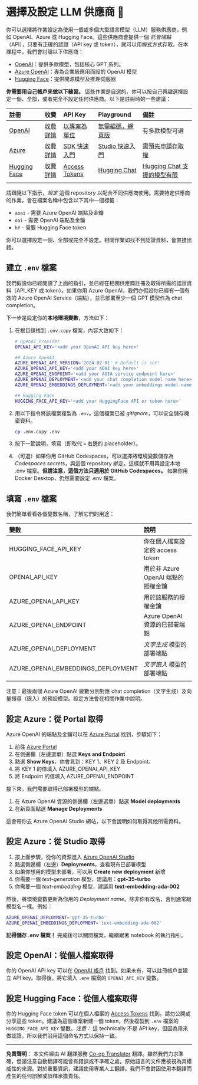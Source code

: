 <!--
CO_OP_TRANSLATOR_METADATA:
{
  "original_hash": "49ededa179004ea998664c780fbeac39",
  "translation_date": "2025-08-26T14:47:42+00:00",
  "source_file": "00-course-setup/03-providers.md",
  "language_code": "hk"
}
-->
# 選擇及設定 LLM 供應商 🔑

你可以選擇將作業設定為使用一個或多個大型語言模型（LLM）服務供應商，例如 OpenAI、Azure 或 Hugging Face。這些供應商會提供一個 _託管端點_（API），只要有正確的認證（API key 或 token），就可以用程式方式存取。在本課程中，我們會討論以下供應商：

 - [OpenAI](https://platform.openai.com/docs/models?WT.mc_id=academic-105485-koreyst)：提供多款模型，包括核心 GPT 系列。
 - [Azure OpenAI](https://learn.microsoft.com/azure/ai-services/openai/?WT.mc_id=academic-105485-koreyst)：專為企業級應用而設的 OpenAI 模型
 - [Hugging Face](https://huggingface.co/docs/hub/index?WT.mc_id=academic-105485-koreyst)：提供開源模型及推理伺服器

**你需要用自己帳戶來做以下練習。** 這些作業是自選的，你可以按自己興趣選擇設定一個、全部，或者完全不設定任何供應商。以下是註冊時的一些建議：

| 註冊 | 收費 | API Key | Playground | 備註 |
|:---|:---|:---|:---|:---|
| [OpenAI](https://platform.openai.com/signup?WT.mc_id=academic-105485-koreyst)| [收費詳情](https://openai.com/pricing#language-models?WT.mc_id=academic-105485-koreyst)| [以專案為單位](https://platform.openai.com/api-keys?WT.mc_id=academic-105485-koreyst) | [無需編碼，網頁版](https://platform.openai.com/playground?WT.mc_id=academic-105485-koreyst) | 有多款模型可選 |
| [Azure](https://aka.ms/azure/free?WT.mc_id=academic-105485-koreyst)| [收費詳情](https://azure.microsoft.com/pricing/details/cognitive-services/openai-service/?WT.mc_id=academic-105485-koreyst)| [SDK 快速入門](https://learn.microsoft.com/azure/ai-services/openai/quickstart?WT.mc_id=academic-105485-koreyst)| [Studio 快速入門](https://learn.microsoft.com/azure/ai-services/openai/quickstart?WT.mc_id=academic-105485-koreyst) |  [需預先申請存取權](https://learn.microsoft.com/azure/ai-services/openai/?WT.mc_id=academic-105485-koreyst)|
| [Hugging Face](https://huggingface.co/join?WT.mc_id=academic-105485-koreyst) | [收費詳情](https://huggingface.co/pricing) | [Access Tokens](https://huggingface.co/docs/hub/security-tokens?WT.mc_id=academic-105485-koreyst) | [Hugging Chat](https://huggingface.co/chat/?WT.mc_id=academic-105485-koreyst)| [Hugging Chat 支援的模型有限](https://huggingface.co/chat/models?WT.mc_id=academic-105485-koreyst) |
| | | | | |

請跟隨以下指示，_設定_ 這個 repository 以配合不同供應商使用。需要特定供應商的作業，會在檔案名稱中包含以下其中一個標籤：

- `aoai` - 需要 Azure OpenAI 端點及金鑰
- `oai` - 需要 OpenAI 端點及金鑰
- `hf` - 需要 Hugging Face token

你可以選擇設定一個、全部或完全不設定。相關作業如找不到認證資料，會直接出錯。

## 建立 `.env` 檔案

我們假設你已經閱讀了上面的指引，並已經在相關供應商註冊及取得所需的認證資料（API_KEY 或 token）。如果你用 Azure OpenAI，我們亦假設你已經有一個有效的 Azure OpenAI Service（端點），並已部署至少一個 GPT 模型作為 chat completion。

下一步是設定你的**本地環境變數**，方法如下：

1. 在根目錄找到 `.env.copy` 檔案，內容大致如下：

   ```bash
   # OpenAI Provider
   OPENAI_API_KEY='<add your OpenAI API key here>'

   ## Azure OpenAI
   AZURE_OPENAI_API_VERSION='2024-02-01' # Default is set!
   AZURE_OPENAI_API_KEY='<add your AOAI key here>'
   AZURE_OPENAI_ENDPOINT='<add your AOIA service endpoint here>'
   AZURE_OPENAI_DEPLOYMENT='<add your chat completion model name here>' 
   AZURE_OPENAI_EMBEDDINGS_DEPLOYMENT='<add your embeddings model name here>'

   ## Hugging Face
   HUGGING_FACE_API_KEY='<add your HuggingFace API or token here>'
   ```

2. 用以下指令將該檔案複製為 `.env`。這個檔案已被 _gitignore_，可以安全儲存機密資料。

   ```bash
   cp .env.copy .env
   ```

3. 按下一節說明，填寫（即取代 `=` 右邊的 placeholder）。

4. （可選）如果你用 GitHub Codespaces，可以選擇將環境變數儲存為 _Codespaces secrets_，與這個 repository 綁定。這樣就不用再設定本地 .env 檔案。**但請注意，這個方法只適用於 GitHub Codespaces。** 如果你用 Docker Desktop，仍然需要設定 .env 檔案。

## 填寫 `.env` 檔案

我們簡單看看各個變數名稱，了解它們的用途：

| 變數  | 說明  |
| :--- | :--- |
| HUGGING_FACE_API_KEY | 你在個人檔案設定的 access token |
| OPENAI_API_KEY | 用於非 Azure OpenAI 端點的授權金鑰 |
| AZURE_OPENAI_API_KEY | 用於該服務的授權金鑰 |
| AZURE_OPENAI_ENDPOINT | Azure OpenAI 資源的已部署端點 |
| AZURE_OPENAI_DEPLOYMENT | _文字生成_ 模型的部署端點 |
| AZURE_OPENAI_EMBEDDINGS_DEPLOYMENT | _文字嵌入_ 模型的部署端點 |
| | |

注意：最後兩個 Azure OpenAI 變數分別對應 chat completion（文字生成）及向量搜尋（嵌入）的預設模型。設定方法會在相關作業中說明。

## 設定 Azure：從 Portal 取得

Azure OpenAI 的端點及金鑰可以在 [Azure Portal](https://portal.azure.com?WT.mc_id=academic-105485-koreyst) 找到，步驟如下：

1. 前往 [Azure Portal](https://portal.azure.com?WT.mc_id=academic-105485-koreyst)
1. 在側邊欄（左邊選單）點選 **Keys and Endpoint**
1. 點選 **Show Keys**，你會見到：KEY 1、KEY 2 及 Endpoint。
1. 將 KEY 1 的值填入 AZURE_OPENAI_API_KEY
1. 將 Endpoint 的值填入 AZURE_OPENAI_ENDPOINT

接下來，我們需要取得已部署模型的端點。

1. 在 Azure OpenAI 資源的側邊欄（左邊選單）點選 **Model deployments**
1. 在新頁面點選 **Manage Deployments**

這會帶你去 Azure OpenAI Studio 網站，以下會說明如何取得其他所需資料。

## 設定 Azure：從 Studio 取得

1. 按上面步驟，從你的資源進入 [Azure OpenAI Studio](https://oai.azure.com?WT.mc_id=academic-105485-koreyst)
1. 點選側邊欄（左邊）**Deployments**，查看現有已部署模型
1. 如果你想用的模型未部署，可以用 **Create new deployment** 新增
1. 你需要一個 _text-generation_ 模型，建議用：**gpt-35-turbo**
1. 你需要一個 _text-embedding_ 模型，建議用 **text-embedding-ada-002**

然後，將環境變數更新為你用的 _Deployment name_。除非你有改名，否則通常跟模型名一樣。例如：

```bash
AZURE_OPENAI_DEPLOYMENT='gpt-35-turbo'
AZURE_OPENAI_EMBEDDINGS_DEPLOYMENT='text-embedding-ada-002'
```

**記得儲存 .env 檔案！** 完成後可以關閉檔案，繼續跟著 notebook 的執行指引。

## 設定 OpenAI：從個人檔案取得

你的 OpenAI API key 可以在 [OpenAI 帳戶](https://platform.openai.com/api-keys?WT.mc_id=academic-105485-koreyst) 找到。如果未有，可以註冊帳戶並建立 API key。取得後，將它填入 `.env` 檔案的 `OPENAI_API_KEY` 變數。

## 設定 Hugging Face：從個人檔案取得

你的 Hugging Face token 可以在個人檔案的 [Access Tokens](https://huggingface.co/settings/tokens?WT.mc_id=academic-105485-koreyst) 找到。請勿公開或分享這些 token。建議為這個專案新建一個 token，然後複製到 `.env` 檔案的 `HUGGING_FACE_API_KEY` 變數。_注意：_ 這 technically 不是 API key，但因為用來做認證，所以我們沿用這個命名方式以保持一致。

---

**免責聲明**：
本文件經由 AI 翻譯服務 [Co-op Translator](https://github.com/Azure/co-op-translator) 翻譯。雖然我們力求準確，但請注意自動翻譯可能會有錯誤或不準確之處。原始語言的文件應被視為具權威性的來源。對於重要資訊，建議使用專業人工翻譯。我們不會對因使用本翻譯而產生的任何誤解或誤釋承擔責任。